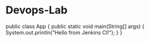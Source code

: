 # Devops-Lab
public class App {
    public static void main(String[] args) {
        System.out.println("Hello from Jenkins CI!");
    }
}
